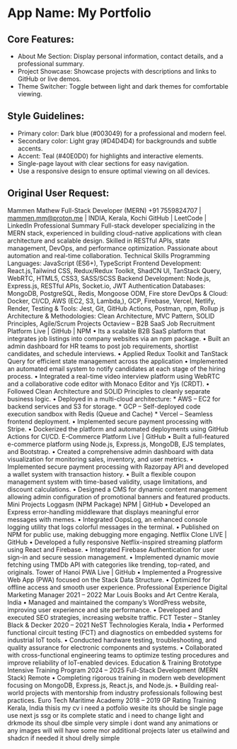 # **App Name**: My Portfolio

## Core Features:

- About Me Section: Display personal information, contact details, and a professional summary.
- Project Showcase: Showcase projects with descriptions and links to GitHub or live demos.
- Theme Switcher: Toggle between light and dark themes for comfortable viewing.

## Style Guidelines:

- Primary color: Dark blue (#003049) for a professional and modern feel.
- Secondary color: Light gray (#D4D4D4) for backgrounds and subtle accents.
- Accent: Teal (#40E0D0) for highlights and interactive elements.
- Single-page layout with clear sections for easy navigation.
- Use a responsive design to ensure optimal viewing on all devices.

## Original User Request:
Mammen Mathew Full-Stack Developer (MERN) +91 7559824707 | mammen.mm@proton.me | INDIA, Kerala, Kochi GitHub | LeetCode | LinkedIn Professional Summary Full-stack developer specializing in the MERN stack, experienced in building cloud-native applications with clean architecture and scalable design. Skilled in RESTful APIs, state management, DevOps, and performance optimization. Passionate about automation and real-time collaboration. Technical Skills Programming Languages: JavaScript (ES6+), TypeScript Frontend Development: React.js,Tailwind CSS, Redux/Redux Toolkit, ShadCN UI, TanStack Query, WebRTC, HTML5, CSS3, SASS/SCSS Backend Development: Node.js, Express.js, RESTful APIs, Socket.io, JWT Authentication Databases: MongoDB, PostgreSQL, Redis, Mongoose ODM, Fire store DevOps & Cloud: Docker, CI/CD, AWS (EC2, S3, Lambda,), GCP, Firebase, Vercel, Netlify, Render, Testing & Tools: Jest, Git, GitHub Actions, Postman, npm, Rollup js Architecture & Methodologies: Clean Architecture, MVC Pattern, SOLID Principles, Agile/Scrum Projects Octaview – B2B SaaS Job Recruitment Platform Live | GitHub | NPM •	Its a scalable B2B SaaS platform that integrates job listings into company websites via an npm package. •	Built an admin dashboard for HR teams to post job requirements, shortlist candidates, and schedule interviews. •	Applied Redux Toolkit and TanStack Query for efficient state management across the application •	Implemented an automated email system to notify candidates at each stage of the hiring process. •	Integrated a real-time video interview platform using WebRTC and a collaborative code editor with Monaco Editor and Yjs (CRDT). •	Followed Clean Architecture and SOLID Principles to cleanly separate business logic. •	Deployed in a multi-cloud architecture: * AWS – EC2 for backend services and S3 for storage. * GCP – Self-deployed code execution sandbox with Redis (Queue and Cache) * Vercel – Seamless frontend deployment. •	Implemented secure payment processing with Stripe. •	Dockerized the platform and automated deployments using GitHub Actions for CI/CD. E-Commerce Platform Live | GitHub •	Built a full-featured e-commerce platform using Node.js, Express.js, MongoDB, EJS templates, and Bootstrap. •	Created a comprehensive admin dashboard with data visualization for monitoring sales, inventory, and user metrics. •	Implemented secure payment processing with Razorpay API and developed a wallet system with transaction history. •	Built a flexible coupon management system with time-based validity, usage limitations, and discount calculations. •	Designed a CMS for dynamic content management allowing admin configuration of promotional banners and featured products. Mini Projects Loggasm (NPM Package) NPM | GitHub •	Developed an Express error-handling middleware that displays meaningful error messages with memes. •	Integrated OopsLog, an enhanced console logging utility that logs colorful messages in the terminal. •	Published on NPM for public use, making debugging more engaging. Netflix Clone LIVE | GitHub •	Developed a fully responsive Netflix-inspired streaming platform using React and Firebase. •	Integrated Firebase Authentication for user sign-in and secure session management. •	Implemented dynamic movie fetching using TMDb API with categories like trending, top-rated, and originals. Tower of Hanoi PWA Live | GitHub •	Implemented a Progressive Web App (PWA) focused on the Stack Data Structure. •	Optimized for offline access and smooth user experience. Professional Experience Digital Marketing Manager 2021 – 2022 Mar Louis Books and Art Centre Kerala, India •	Managed and maintained the company’s WordPress website, improving user experience and site performance. •	Developed and executed SEO strategies, increasing website traffic. FCT Tester – Stanley Black & Decker 2020 – 2021 NeST Technologies Kerala, India •	Performed functional circuit testing (FCT) and diagnostics on embedded systems for industrial IoT tools. •	Conducted hardware testing, troubleshooting, and quality assurance for electronic components and systems. •	Collaborated with cross-functional engineering teams to optimize testing procedures and improve reliability of IoT-enabled devices. Education & Training Brototype Intensive Training Program 2024 – 2025 Full-Stack Development (MERN Stack) Remote •	Completing rigorous training in modern web development focusing on MongoDB, Express.js, React.js, and Node.js. •	Building real-world projects with mentorship from industry professionals following best practices. Euro Tech Maritime Academy 2018 – 2019 GP Rating Training Kerala, India   thisis my cv   i need a potfolio wesite its should be single page use next js ssg or its complete static and i need to change light and drkmode its shoul dbe simple very simple i dont wand any animations or any images will will have some mor additional projects later us etailwind and shadcn if  needed it shoul drelly simple
  